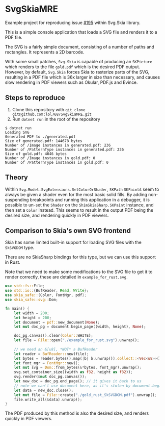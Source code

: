 # SvgSkiaMRE

Example project for reproducing issue
[#195](https://github.com/wieslawsoltes/Svg.Skia/issues/195) within Svg.Skia library.

This is a simple console application that loads a SVG file and renders it to a PDF file.

The SVG is a fairly simple document, consisting of a number of paths and rectangles. It
represents a 2D barcode.

With some small patches, `Svg.Skia` is capable of producing an `SKPicture` which renders to
the file `gold.pdf` which is the desired PDF output. However, by default, `Svg.Skia` forces
Skia to rasterize parts of the SVG, resulting in a PDF file which is 36x larger in size than
necessary, and causes slow rendering in PDF viewers such as Okular, PDF.js and Evince.

## Steps to reproduce

1. Clone this repository with `git clone git@github.com:lol768/SvgSkiaMRE.git`
2. Run `dotnet run` in the root of the repository

```
$ dotnet run
Loading SVG
Generated PDF to ./generated.pdf
Size of generated.pdf: 144678 bytes
Number of /Image instances in generated.pdf: 236
Number of /PatternType instances in generated.pdf: 236
Size of gold.pdf: 4046 bytes
Number of /Image instances in gold.pdf: 0
Number of /PatternType instances in gold.pdf: 0
```

## Theory

Within `Svg.Model.SvgExtensions.SetColorOrShader`, `SKPath` `SKPaint`s  seem to always be given a shader even for the
most basic solid fills. By adding non-suspending breakpoints and running this application in a debugger, it is possible
to un-set the `Shader` on the `ShimSkiaSharp.SKPaint` instance, and then set a `Color` instead. This seems to result in
the output PDF being the desired size, and rendering quickly in PDF viewers.

## Comparison to Skia's own SVG frontend

Skia has some limited built-in support for loading SVG files with the `SkSVGDOM` type.

There are no SkiaSharp bindings for this type, but we can use this support in Rust.

Note that we need to make some modifications to the SVG file to get it to render correctly, these are detailed in
`example_for_rust.svg`.

```rust
use std::fs::File;
use std::io::{BufReader, Read, Write};
use skia_safe::{Color, FontMgr, pdf};
use skia_safe::svg::Dom;

fn main() {
    let width = 200;
    let height = 200;
    let document = pdf::new_document(None);
    let mut doc_pg = document.begin_page((width, height), None);

    doc_pg.canvas().clear(Color::WHITE);
    let file = File::open("./example_for_rust.svg").unwrap();
    
    // we need an &[u8], *NOT* a BufReader
    let reader = BufReader::new(file);
    let bytes = reader.bytes().map(|b| b.unwrap()).collect::<Vec<u8>>();
    let font_mgr = FontMgr::new();
    let mut svg = Dom::from_bytes(&*bytes, font_mgr).unwrap();
    svg.set_container_size((width as f32, height as f32));
    svg.render(&mut doc_pg.canvas());
    let new_doc = doc_pg.end_page(); // it gives it back to us
    // note we can't use document here, as it's stolen by document.begin_page
    let data = new_doc.close();
    let mut file = File::create("./gold_rust_SkSVGDOM.pdf").unwrap();
    file.write_all(&data).unwrap();
}
```

The PDF produced by this method is also the desired size, and renders quickly in PDF viewers.
